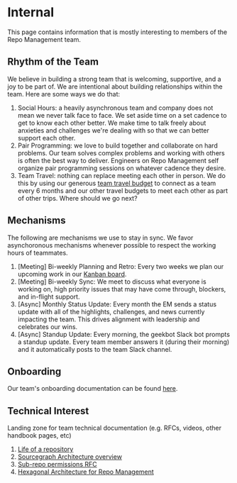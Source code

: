 # Internal

This page contains information that is mostly interesting to members of the Repo Management team.

## Rhythm of the Team

We believe in building a strong team that is welcoming, supportive, and a joy to be part of. We are intentional about building relationships within the team. Here are some ways we do that:

1. Social Hours: a heavily asynchronous team and company does not mean we never talk face to face. We set aside time on a set cadence to get to know each other better. We make time to talk freely about anxieties and challenges we're dealing with so that we can better support each other.
2. Pair Programming: we love to build together and collaborate on hard problems. Our team solves complex problems and working with others is often the best way to deliver. Engineers on Repo Management self organize pair programming sessions on whatever cadence they desire.
3. Team Travel: nothing can replace meeting each other in person. We do this by using our generous [team travel budget](../../../../../benefits-pay-perks/benefits-perks/travel#travel-budget-philosophy) to connect as a team every 6 months and our other travel budgets to meet each other as part of other trips. Where should we go next?

## Mechanisms

The following are mechanisms we use to stay in sync. We favor asynchoronous mechanisms whenever possible to respect the working hours of teammates.

1. [Meeting] Bi-weekly Planning and Retro: Every two weeks we plan our upcoming work in our [Kanban board](https://github.com/orgs/sourcegraph/projects/209/views/1).
2. [Meeting] Bi-weekly Sync: We meet to discuss what everyone is working on, high priority issues that may have come through, blockers, and in-flight support.
3. [Async] Monthly Status Update: Every month the EM sends a status update with all of the highlights, challenges, and news currently impacting the team. This drives alignment with leadership and celebrates our wins.
4. [Async] Standup Update: Every morning, the geekbot Slack bot prompts a standup update. Every team member answers it (during their morning) and it automatically posts to the team Slack channel.

## Onboarding

Our team's onboarding documentation can be found [here](onboarding.md).

## Technical Interest

Landing zone for team technical documentation (e.g. RFCs, videos, other handbook pages, etc)

1. [Life of a repository](https://docs.sourcegraph.com/dev/background-information/architecture/life-of-a-repository)
2. [Sourcegraph Architecture overview](https://docs.sourcegraph.com/dev/background-information/architecture)
3. [Sub-repo permissions RFC](https://docs.google.com/document/d/1d8j-6VC_nk8HXEDT6U2_s-_9uSzgzHWZzrJjII9pKEE/edit)
4. [Hexagonal Architecture for Repo Management](https://docs.google.com/document/d/1sxHpZIqKGi66evDQl6sN1FAJObbHAIkdl49EKOy7aUs/edit)
